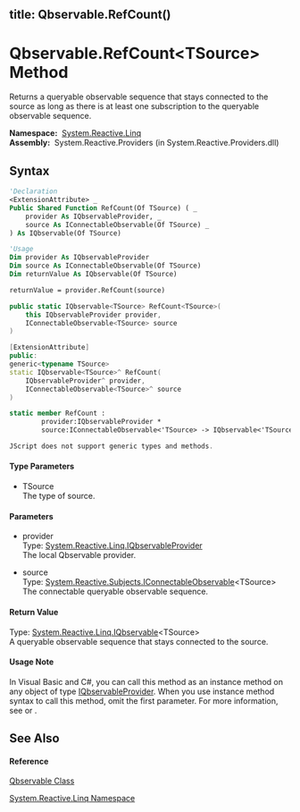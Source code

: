 title: Qbservable.RefCount<TSource>()
---
# Qbservable.RefCount\<TSource\> Method

Returns a queryable observable sequence that stays connected to the source as long as there is at least one subscription to the queryable observable sequence.

**Namespace:**  [System.Reactive.Linq](System.Reactive.Linq/System.Reactive.Linq)  
**Assembly:**  System.Reactive.Providers (in System.Reactive.Providers.dll)

## Syntax

```vb
'Declaration
<ExtensionAttribute> _
Public Shared Function RefCount(Of TSource) ( _
    provider As IQbservableProvider, _
    source As IConnectableObservable(Of TSource) _
) As IQbservable(Of TSource)
```

```vb
'Usage
Dim provider As IQbservableProvider
Dim source As IConnectableObservable(Of TSource)
Dim returnValue As IQbservable(Of TSource)

returnValue = provider.RefCount(source)
```

```csharp
public static IQbservable<TSource> RefCount<TSource>(
    this IQbservableProvider provider,
    IConnectableObservable<TSource> source
)
```

```c++
[ExtensionAttribute]
public:
generic<typename TSource>
static IQbservable<TSource>^ RefCount(
    IQbservableProvider^ provider, 
    IConnectableObservable<TSource>^ source
)
```

```fsharp
static member RefCount : 
        provider:IQbservableProvider * 
        source:IConnectableObservable<'TSource> -> IQbservable<'TSource> 
```

```javascript
JScript does not support generic types and methods.
```

#### Type Parameters

- TSource  
  The type of source.

#### Parameters

- provider  
  Type: [System.Reactive.Linq.IQbservableProvider](IQbservableProvider/IQbservableProvider)  
  The local Qbservable provider.

- source  
  Type: [System.Reactive.Subjects.IConnectableObservable](IConnectableObservable/IConnectableObservable(T))\<TSource\>  
  The connectable queryable observable sequence.

#### Return Value

Type: [System.Reactive.Linq.IQbservable](IQbservable/IQbservable(TSource))\<TSource\>  
A queryable observable sequence that stays connected to the source.

#### Usage Note

In Visual Basic and C\#, you can call this method as an instance method on any object of type [IQbservableProvider](IQbservableProvider/IQbservableProvider). When you use instance method syntax to call this method, omit the first parameter. For more information, see [](https://msdn.microsoft.com/en-us/library/Bb384936) or [](https://msdn.microsoft.com/en-us/library/Bb383977).

## See Also

#### Reference

[Qbservable Class](Qbservable/Qbservable)

[System.Reactive.Linq Namespace](System.Reactive.Linq/System.Reactive.Linq)
